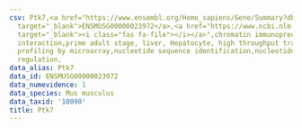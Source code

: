 ```yaml
---
csv: Ptk7,<a href="https://www.ensembl.org/Homo_sapiens/Gene/Summary?db=core;g=ENSMUSG00000023972"
  target="_blank">ENSMUSG00000023972</a>,<a href="https://www.ncbi.nlm.nih.gov/pubmed/23834426"
  target="_blank"><i class="fas fa-file"></i></a>",chromatin immunoprecipitation assay,direct
  interaction,prime adult stage, liver, Hepatocyte, high throughput transcription
  profiling by microarray,nucleotide sequence identification,nucleotide sequence identification,transcriptional
  regulation,
data_alias: Ptk7
data_id: ENSMUSG00000023972
data_numevidence: 1
data_species: Mus musculus
data_taxid: '10090'
title: Ptk7
---
```

